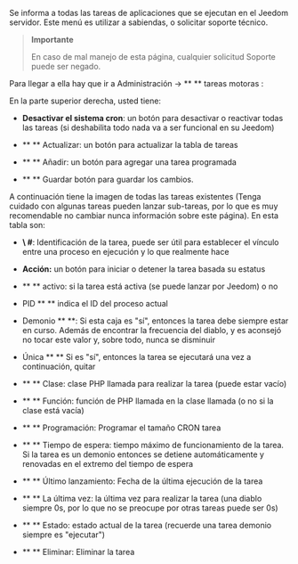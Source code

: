 Se informa a todas las tareas de aplicaciones que se ejecutan en el Jeedom
servidor. Este menú es utilizar a sabiendas, o
solicitar soporte técnico.

> **Importante**
>
> En caso de mal manejo de esta página, cualquier solicitud
> Soporte puede ser negado.

Para llegar a ella hay que ir a Administración → ** ** tareas motoras
:

En la parte superior derecha, usted tiene:

-   **Desactivar el sistema cron**: un botón para desactivar o
    reactivar todas las tareas (si deshabilita todo
    nada va a ser funcional en su Jeedom)

-   ** ** Actualizar: un botón para actualizar la tabla de tareas

-   ** ** Añadir: un botón para agregar una tarea programada

-   ** ** Guardar botón para guardar los cambios.

A continuación tiene la imagen de todas las tareas existentes
(Tenga cuidado con algunas tareas pueden lanzar sub-tareas, por lo que es
muy recomendable no cambiar nunca información sobre este
página). En esta tabla son:

-   **\ #**: Identificación de la tarea, puede ser útil para establecer el vínculo entre una
    proceso en ejecución y lo que realmente hace

-   **Acción:** un botón para iniciar o detener la tarea basada
    su estatus

-   ** ** activo: si la tarea está activa (se puede lanzar
    por Jeedom) o no

-   PID ** ** indica el ID del proceso actual

-   Demonio ** **: Si esta caja es "sí", entonces la tarea debe siempre
    estar en curso. Además de encontrar la frecuencia del diablo, y es
    aconsejó no tocar este valor y, sobre todo, nunca se
    disminuir

-   Única ** ** Si es "sí", entonces la tarea se ejecutará una vez
    a continuación, quitar

-   ** ** Clase: clase PHP llamada para realizar la tarea (puede
    estar vacío)

-   ** ** Función: función de PHP llamada en la clase llamada (o no
    si la clase está vacía)

-   ** ** Programación: Programar el tamaño CRON tarea

-   ** ** Tiempo de espera: tiempo máximo de funcionamiento de la tarea. Si la
    tarea es un demonio entonces se detiene automáticamente y
    renovadas en el extremo del tiempo de espera

-   ** ** Último lanzamiento: Fecha de la última ejecución de la tarea

-   ** ** La última vez: la última vez para realizar la tarea (una
    diablo siempre 0s, por lo que no se preocupe por otras tareas
    puede ser 0s)

-   ** ** Estado: estado actual de la tarea (recuerde una tarea demonio
    siempre es "ejecutar")

-   ** ** Eliminar: Eliminar la tarea


